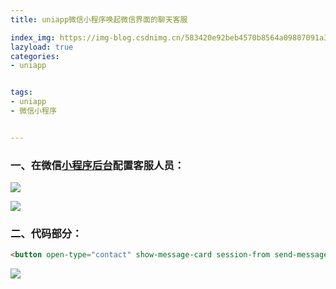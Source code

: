 ```yaml
---
title: uniapp微信小程序唤起微信界面的聊天客服

index_img: https://img-blog.csdnimg.cn/583420e92beb4570b8564a09807091a3.png
lazyload: true
categories:
- uniapp


tags:
- uniapp
- 微信小程序


---
```







### 一、在微信[小程序后台](https://mp.weixin.qq.com/wxamp/wakf?token=2127178594&lang=zh_CN)配置客服人员：
![](https://img-blog.csdnimg.cn/20210121162303829.png)

![](https://img-blog.csdnimg.cn/20210121162440428.png)

### 二、代码部分：

```html
<button open-type="contact" show-message-card session-from send-message-path send-message-title>在线客服</button>
```



![](https://img-blog.csdnimg.cn/583420e92beb4570b8564a09807091a3.png)









